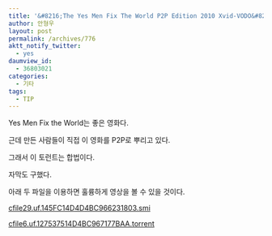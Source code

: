 ```yaml
---
title: '&#8216;The Yes Men Fix The World P2P Edition 2010 Xvid-VODO&#8217; torrent와 한글 자막'
author: 안형우
layout: post
permalink: /archives/776
aktt_notify_twitter:
  - yes
daumview_id:
  - 36803021
categories:
  - 기타
tags:
  - TIP
---
```

Yes Men Fix the World는 좋은 영화다.

근데 만든 사람들이 직접 이 영화를 P2P로 뿌리고 있다.

그래서 이 토런트는 합법이다.

자막도 구했다.

아래 두 파일을 이용하면 훌륭하게 영상을 볼 수 있을 것이다.

<a class="aligncenter" href="/uploads/legacy/old-images/1/cfile29.uf.145FC14D4D4BC966231803.smi">cfile29.uf.145FC14D4D4BC966231803.smi</a>

<a class="aligncenter" href="/uploads/legacy/old-images/1/cfile6.uf.127537514D4BC967177BAA.torrent">cfile6.uf.127537514D4BC967177BAA.torrent</a>
